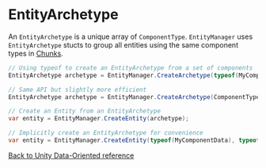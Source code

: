 # EntityArchetype

An `EntityArchetype` is a unique array of `ComponentType`. `EntityManager` uses `EntityArchetype` stucts to group all entities using the same component types in [Chunks](chunk_iteration.md).

```C#
// Using typeof to create an EntityArchetype from a set of components
EntityArchetype archetype = EntityManager.CreateArchetype(typeof(MyComponentData), typeof(MySharedComponent));

// Same API but slightly more efficient
EntityArchetype archetype = EntityManager.CreateArchetype(ComponentType.Create<MyComponentData>(), ComponentType.Create<MySharedComponent>());

// Create an Entity from an EntityArchetype
var entity = EntityManager.CreateEntity(archetype);

// Implicitly create an EntityArchetype for convenience
var entity = EntityManager.CreateEntity(typeof(MyComponentData), typeof(MySharedComponent));

```

[Back to Unity Data-Oriented reference](index.md)
